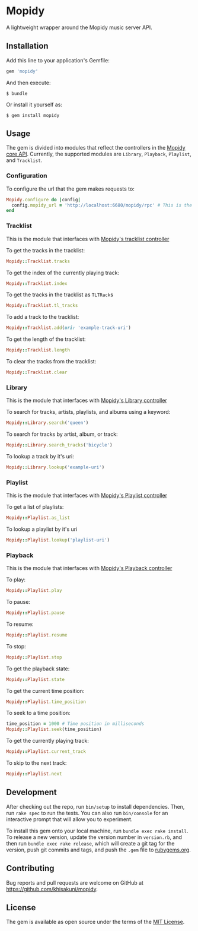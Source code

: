 # Mopidy

A lightweight wrapper around the Mopidy music server API.

## Installation

Add this line to your application's Gemfile:

```ruby
gem 'mopidy'
```

And then execute:

    $ bundle

Or install it yourself as:

    $ gem install mopidy

## Usage

The gem is divided into modules that reflect the controllers in the [Mopidy core API](https://docs.mopidy.com/en/latest/api/core).
Currently, the supported modules are `Library`, `Playback`, `Playlist`, and `Tracklist`.

### Configuration

To configure the url that the gem makes requests to:
```ruby
Mopidy.configure do |config|
  config.mopidy_url = 'http://localhost:6680/mopidy/rpc' # This is the default
end
```

### Tracklist

This is the module that interfaces with [Mopidy's tracklist controller](https://docs.mopidy.com/en/latest/api/core/#tracklist-controller)

To get the tracks in the tracklist:
```ruby
Mopidy::Tracklist.tracks
```

To get the index of the currently playing track:
```ruby
Mopidy::Tracklist.index
```

To get the tracks in the tracklist as `TLTRack`s
```ruby
Mopidy::Tracklist.tl_tracks
```

To add a track to the tracklist:
```ruby
Mopidy::Tracklist.add(uri: 'example-track-uri')
```

To get the length of the tracklist:
```ruby
Mopidy::Tracklist.length
```

To clear the tracks from the tracklist:
```ruby
Mopidy::Tracklist.clear
```

### Library

This is the module that interfaces with [Mopidy's Library controller](https://docs.mopidy.com/en/latest/api/core/#library-controller)

To search for tracks, artists, playlists, and albums using a keyword:
```ruby
Mopidy::Library.search('queen')
```

To search for tracks by artist, album, or track:
```ruby
Mopidy::Library.search_tracks('bicycle')
```

To lookup a track by it's uri:

```ruby
Mopidy::Library.lookup('example-uri')
```

### Playlist

This is the module that interfaces with [Mopidy's Playlist controller](https://docs.mopidy.com/en/latest/api/core/#playlist-controller)

To get a list of playlists:
```ruby
Mopidy::Playlist.as_list
```

To lookup a playlist by it's uri
```ruby
Mopidy::Playlist.lookup('playlist-uri')
```

### Playback

This is the module that interfaces with [Mopidy's Playback controller](https://docs.mopidy.com/en/latest/api/core/#playlist-controller)

To play:
```ruby
Mopidy::Playlist.play
```

To pause:
```ruby
Mopidy::Playlist.pause
```

To resume:
```ruby
Mopidy::Playlist.resume
```

To stop:
```ruby
Mopidy::Playlist.stop
```

To get the playback state:
```ruby
Mopidy::Playlist.state
```

To get the current time position:
```ruby
Mopidy::Playlist.time_position
```

To seek to a time position:
```ruby
time_position = 1000 # Time position in milliseconds
Mopidy::Playlist.seek(time_position)
```

To get the currently playing track:
```ruby
Mopidy::Playlist.current_track
```

To skip to the next track:
```ruby
Mopidy::Playlist.next
```

## Development

After checking out the repo, run `bin/setup` to install dependencies. Then, run `rake spec` to run the tests. You can also run `bin/console` for an interactive prompt that will allow you to experiment.

To install this gem onto your local machine, run `bundle exec rake install`. To release a new version, update the version number in `version.rb`, and then run `bundle exec rake release`, which will create a git tag for the version, push git commits and tags, and push the `.gem` file to [rubygems.org](https://rubygems.org).

## Contributing

Bug reports and pull requests are welcome on GitHub at https://github.com/khisakuni/mopidy.


## License

The gem is available as open source under the terms of the [MIT License](http://opensource.org/licenses/MIT).
